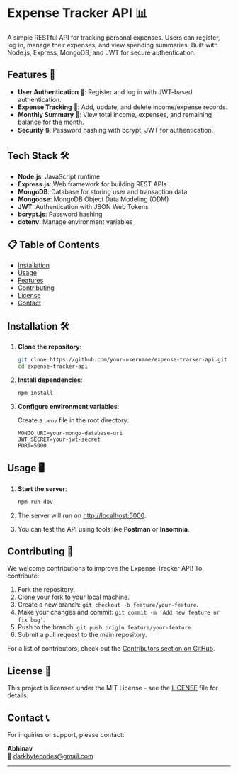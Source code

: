 # Expense Tracker API 📊

A simple RESTful API for tracking personal expenses. Users can register, log in, manage their expenses, and view spending summaries. Built with Node.js, Express, MongoDB, and JWT for secure authentication.

## Features 🚀

- **User Authentication** 🔐: Register and log in with JWT-based authentication.
- **Expense Tracking** 💸: Add, update, and delete income/expense records.
- **Monthly Summary** 📅: View total income, expenses, and remaining balance for the month.
- **Security** 🔒: Password hashing with bcrypt, JWT for authentication.

## Tech Stack 🛠️

- **Node.js**: JavaScript runtime
- **Express.js**: Web framework for building REST APIs
- **MongoDB**: Database for storing user and transaction data
- **Mongoose**: MongoDB Object Data Modeling (ODM)
- **JWT**: Authentication with JSON Web Tokens
- **bcrypt.js**: Password hashing
- **dotenv**: Manage environment variables

## 📋 Table of Contents

- [Installation](#installation)
- [Usage](#usage)
- [Features](#features)
- [Contributing](#contributing)
- [License](#license)
- [Contact](#contact)

## Installation 🛠️

1. **Clone the repository**:

    ```bash
    git clone https://github.com/your-username/expense-tracker-api.git
    cd expense-tracker-api
    ```

2. **Install dependencies**:

    ```bash
    npm install
    ```

3. **Configure environment variables**:

    Create a `.env` file in the root directory:

    ```env
    MONGO_URI=your-mongo-database-uri
    JWT_SECRET=your-jwt-secret
    PORT=5000
    ```

## Usage 🖥️

1. **Start the server**:

    ```bash
    npm run dev
    ```

2. The server will run on [http://localhost:5000](http://localhost:5000).

3. You can test the API using tools like **Postman** or **Insomnia**.

## Contributing 🤝

We welcome contributions to improve the Expense Tracker API! To contribute:

1. Fork the repository.
2. Clone your fork to your local machine.
3. Create a new branch: `git checkout -b feature/your-feature`.
4. Make your changes and commit: `git commit -m 'Add new feature or fix bug'`.
5. Push to the branch: `git push origin feature/your-feature`.
6. Submit a pull request to the main repository.

For a list of contributors, check out the [Contributors section on GitHub](https://github.com/your-username/expense-tracker-api/graphs/contributors).

## License 📜

This project is licensed under the MIT License - see the [LICENSE](./LICENSE) file for details.

## Contact 📞

For inquiries or support, please contact:

**Abhinav**  
📧 [darkbytecodes@gmail.com](mailto:darkbytecodes@gmail.com)

---